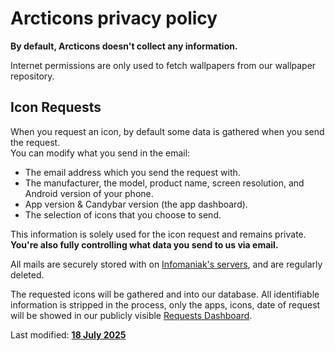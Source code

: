 <h1>Arcticons privacy policy</h1>

<b>By default, Arcticons doesn't collect any information.</b>

<p>Internet permissions are only used to fetch wallpapers from our wallpaper repository.</p>

<h2>Icon Requests</h2>

<p>When you request an icon, by default some data is gathered when you send the request.<br>
You can modify what you send in the email:</p>
<ul>
<li>The email address which you send the request with.</li>
<li>The manufacturer, the model, product name, screen resolution, and Android version of your phone.</li>
<li>App version & Candybar version (the app dashboard).</li>
<li>The selection of icons that you choose to send.</li>
</ul>

<p>This information is solely used for the icon request and remains private. <b>You're also fully controlling what data you send to us via email.</b></p>

<p>All mails are securely stored with on  <a href="https://www.infomaniak.com/en/legal/confidentiality-policy">Infomaniak's servers</a>, and are regularly deleted.</p>

<p>The requested icons will be gathered and into our database. All identifiable information is stripped in the process, only the apps, icons, date of request will be showed in our publicly visible <a href="https://arcticons.com/requests.html">Requests Dashboard</a>.</p>

<p>Last modified:
<b><a href="https://github.com/Arcticons-Team/Arcticons/commits/main/Privacy_Policy.md">18 July 2025</b></a></p>
